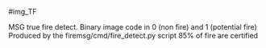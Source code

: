 #img_TF

MSG true fire detect.
Binary image code in 0 (non fire) and 1 (potential fire)
Produced by the firemsg/cmd/fire_detect.py script
85% of fire are certified

